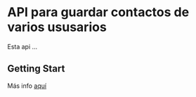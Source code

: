 # API para guardar contactos de varios ususarios

Esta api ...

## Getting Start

Más info [aquí](https;//github.com/mevetef/contacts_api)